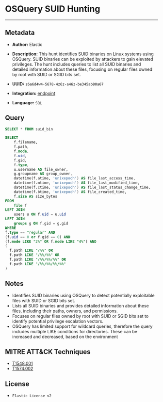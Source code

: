 # OSQuery SUID Hunting

---

## Metadata

- **Author:** Elastic
- **Description:** This hunt identifies SUID binaries on Linux systems using OSQuery. SUID binaries can be exploited by attackers to gain elevated privileges. The hunt includes queries to list all SUID binaries and detailed information about these files, focusing on regular files owned by root with SUID or SGID bits set.

- **UUID:** `z6a6d4w4-5678-4z6z-a46z-be345ab80a67`
- **Integration:** [endpoint](https://docs.elastic.co/integrations/endpoint)
- **Language:** `SQL`

## Query

```sql
SELECT * FROM suid_bin
```

```sql
SELECT
    f.filename,
    f.path,
    f.mode,
    f.uid,
    f.gid,
    f.type,
    u.username AS file_owner,
    g.groupname AS group_owner,
    datetime(f.atime, 'unixepoch') AS file_last_access_time,
    datetime(f.mtime, 'unixepoch') AS file_last_modified_time,
    datetime(f.ctime, 'unixepoch') AS file_last_status_change_time,
    datetime(f.btime, 'unixepoch') AS file_created_time,
    f.size AS size_bytes
FROM
    file f
LEFT JOIN
    users u ON f.uid = u.uid
LEFT JOIN
    groups g ON f.gid = g.gid
WHERE
f.type == "regular" AND
(f.uid == 0 or f.gid == 0) AND
(f.mode LIKE "2%" OR f.mode LIKE "4%") AND
(
  f.path LIKE "/%%" OR
  f.path LIKE "/%%/%%" OR
  f.path LIKE "/%%/%%/%%" OR
  f.path LIKE "/%%/%%/%%/%%"
)
```

## Notes

- Identifies SUID binaries using OSQuery to detect potentially exploitable files with SUID or SGID bits set.
- Lists all SUID binaries and provides detailed information about these files, including their paths, owners, and permissions.
- Focuses on regular files owned by root with SUID or SGID bits set to identify potential privilege escalation vectors.
- OSQuery has limited support for wildcard queries, therefore the query includes multiple LIKE conditions for directories. These can be increased and decreased, based on the environment
## MITRE ATT&CK Techniques

- [T1548.001](https://attack.mitre.org/techniques/T1548/001)
- [T1574.002](https://attack.mitre.org/techniques/T1574/002)

## License

- `Elastic License v2`
